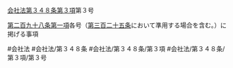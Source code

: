 [会社法第３４８条第３項](会社法＿＿＿＿第３４８条第３項)第３号

[第二百九十八条第一項](会社法＿＿＿＿第２９８条第１項)各号（[第三百二十五条](会社法＿＿＿＿第３２５条)において準用する場合を含む。）に掲げる事項


#会社法
#会社法/第３４８条
#会社法/第３４８条/第３項
#会社法/第３４８条/第３項/第３号
